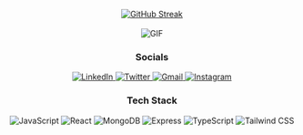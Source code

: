 <div align="center">

[![GitHub Streak](https://github-readme-streak-stats.herokuapp.com/?user=aadii-rawt&theme=dark)](https://git.io/streak-stats)
<br>
<br>
  <img src="https://i.pinimg.com/originals/68/b2/c7/68b2c790e0f92b9f62fb870aa0ac7d56.gif" alt="GIF" />
</div
<br>

<h3 align="center">Socials</h3>

<p align="center">

  <a href="https://www.linkedin.com/in/aditya-rawat-96701524b/" target="_blank">
    <img src="https://img.shields.io/badge/LinkedIn-%230077B5.svg?style=plastic&logo=linkedin&logoColor=white" alt="LinkedIn"/>
  </a>
  <a href="https://x.com/aadii_rawt" target="_blank">
    <img src="https://img.shields.io/badge/Twitter-%231DA1F2.svg?style=plastic&logo=twitter&logoColor=white" alt="Twitter"/>
  </a>
  <a href="mailto:rawatadii060@gmail.com">
    <img src="https://img.shields.io/badge/Gmail-%23D14836.svg?style=plastic&logo=gmail&logoColor=white" alt="Gmail"/>
  </a>
  <a href="[https://instagram.com/your-username](https://www.instagram.com/aadii_rawt/)" target="_blank">
    <img src="https://img.shields.io/badge/Instagram-%23E4405F.svg?style=plastic&logo=instagram&logoColor=white" alt="Instagram"/>
  </a>
</p>


<h3 align="center">Tech Stack</h3>

<p align="center">
  <img src="https://img.shields.io/badge/javascript-%23323330.svg?style=plastic&logo=javascript&logoColor=%23F7DF1E" alt="JavaScript" />
  <img src="https://img.shields.io/badge/react-%2320232a.svg?style=plastic&logo=react&logoColor=%2361DAFB" alt="React" />
  <img src="https://img.shields.io/badge/MongoDB-%234ea94b.svg?style=plastic&logo=mongodb&logoColor=white" alt="MongoDB" />
  <img src="https://img.shields.io/badge/Express.js-%23404d59.svg?style=plastic&logo=express&logoColor=white" alt="Express" />
  <img src="https://img.shields.io/badge/TypeScript-%23007ACC.svg?style=plastic&logo=typescript&logoColor=white" alt="TypeScript" />
  <img src="https://img.shields.io/badge/Tailwind_CSS-%3338B2E8.svg?style=plastic&logo=tailwind-css&logoColor=white" alt="Tailwind CSS" />
</p>






